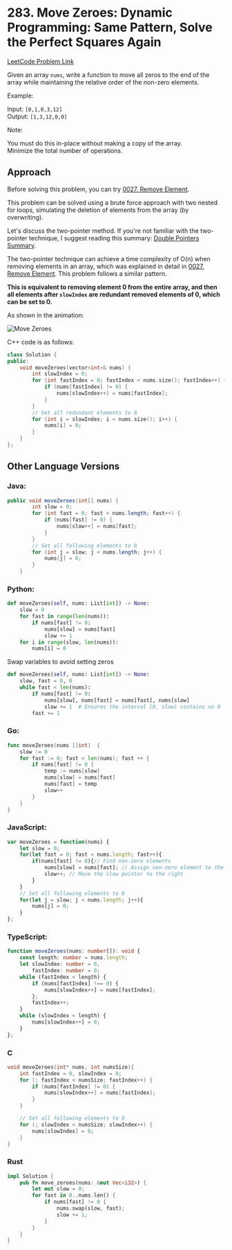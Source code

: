 # 283. Move Zeroes: Dynamic Programming: Same Pattern, Solve the Perfect Squares Again

[LeetCode Problem Link](https://leetcode.com/problems/move-zeroes/)

Given an array `nums`, write a function to move all zeros to the end of the array while maintaining the relative order of the non-zero elements.

Example:

Input: `[0,1,0,3,12]`  
Output: `[1,3,12,0,0]`  

Note:

You must do this in-place without making a copy of the array.  
Minimize the total number of operations.

## Approach

Before solving this problem, you can try [0027. Remove Element](https://keetcoder.com/problems/0027.remove-element.html).

This problem can be solved using a brute force approach with two nested for loops, simulating the deletion of elements from the array (by overwriting).

Let's discuss the two-pointer method. If you're not familiar with the two-pointer technique, I suggest reading this summary: [Double Pointers Summary](https://keetcoder.com/problems/double-pointers-summary.html).

The two-pointer technique can achieve a time complexity of O(n) when removing elements in an array, which was explained in detail in [0027. Remove Element](https://keetcoder.com/problems/0027.remove-element.html). This problem follows a similar pattern.

**This is equivalent to removing element 0 from the entire array, and then all elements after `slowIndex` are redundant removed elements of 0, which can be set to 0.**

As shown in the animation:

![Move Zeroes](https://file1.kamacoder.com/i/algo/283.%E7%A7%BB%E5%8A%A8%E9%9B%B6.gif)

C++ code is as follows:

```cpp
class Solution {
public:
    void moveZeroes(vector<int>& nums) {
        int slowIndex = 0;
        for (int fastIndex = 0; fastIndex < nums.size(); fastIndex++) {
            if (nums[fastIndex] != 0) {
                nums[slowIndex++] = nums[fastIndex];
            }
        }
        // Set all redundant elements to 0
        for (int i = slowIndex; i < nums.size(); i++) {
            nums[i] = 0;
        }
    }
};
```

## Other Language Versions

### Java:

```java
public void moveZeroes(int[] nums) {
        int slow = 0;
        for (int fast = 0; fast < nums.length; fast++) {
            if (nums[fast] != 0) {
                nums[slow++] = nums[fast];
            }
        }
        // Set all following elements to 0
        for (int j = slow; j < nums.length; j++) {
            nums[j] = 0;
        }
    }
```

### Python:

```python
def moveZeroes(self, nums: List[int]) -> None:
    slow = 0
    for fast in range(len(nums)):
        if nums[fast] != 0:
            nums[slow] = nums[fast]
            slow += 1
    for i in range(slow, len(nums)):
        nums[i] = 0
```

Swap variables to avoid setting zeros
```python
def moveZeroes(self, nums: List[int]) -> None:
    slow, fast = 0, 0
    while fast < len(nums):
        if nums[fast] != 0:
            nums[slow], nums[fast] = nums[fast], nums[slow]
            slow += 1  # Ensures the interval [0, slow) contains no 0
        fast += 1
```

### Go:

```go
func moveZeroes(nums []int)  {
    slow := 0
    for fast := 0; fast < len(nums); fast ++ {
        if nums[fast] != 0 {
            temp := nums[slow]
            nums[slow] = nums[fast]
            nums[fast] = temp
            slow++
        }
    }
}
```

### JavaScript:

```javascript
var moveZeroes = function(nums) {
    let slow = 0;
    for(let fast = 0; fast < nums.length; fast++){
        if(nums[fast] != 0){// Find non-zero elements
            nums[slow] = nums[fast]; // Assign non-zero element to the index pointed by slow pointer
            slow++; // Move the slow pointer to the right
        }
    }
    // Set all following elements to 0
    for(let j = slow; j < nums.length; j++){
        nums[j] = 0;
    }
};
```

### TypeScript:

```typescript
function moveZeroes(nums: number[]): void {
    const length: number = nums.length;
    let slowIndex: number = 0,
        fastIndex: number = 0;
    while (fastIndex < length) {
        if (nums[fastIndex] !== 0) {
            nums[slowIndex++] = nums[fastIndex];
        };
        fastIndex++;
    }
    while (slowIndex < length) {
        nums[slowIndex++] = 0;
    }
};
```

### C

```c
void moveZeroes(int* nums, int numsSize){
    int fastIndex = 0, slowIndex = 0;
    for (; fastIndex < numsSize; fastIndex++) {
        if (nums[fastIndex] != 0) {
            nums[slowIndex++] = nums[fastIndex];
        }
    }

    // Set all following elements to 0
    for (; slowIndex < numsSize; slowIndex++) {
        nums[slowIndex] = 0;
    }
}
```

### Rust
```rust
impl Solution {
    pub fn move_zeroes(nums: &mut Vec<i32>) {
        let mut slow = 0;
        for fast in 0..nums.len() {
            if nums[fast] != 0 {
                nums.swap(slow, fast);
                slow += 1;
            }
        }
    }
}
```